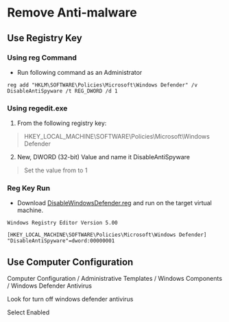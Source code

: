 # Remove Anti-malware

## Use Registry Key

### Using reg Command
* Run following command as an Administrator

```
reg add "HKLM\SOFTWARE\Policies\Microsoft\Windows Defender" /v DisableAntiSpyware /t REG_DWORD /d 1
```

### Using regedit.exe

1. From the following registry key:

> HKEY_LOCAL_MACHINE\SOFTWARE\Policies\Microsoft\Windows Defender

2. New,  DWORD (32-bit) Value and name it DisableAntiSpyware

> Set the value from to 1


### Reg Key Run

* Download [DisableWindowsDefender.reg](WindowsDefender/DisableWindowsDefender.reg) and run on the target virtual machine.

```
Windows Registry Editor Version 5.00

[HKEY_LOCAL_MACHINE\SOFTWARE\Policies\Microsoft\Windows Defender]
"DisableAntiSpyware"=dword:00000001
```

## Use Computer Configuration

Computer Configuration / Administrative Templates / Windows Components / Windows Defender Antivirus

Look for turn off windows defender antivirus 

Select Enabled 

